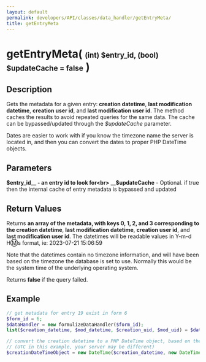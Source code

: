 ```yaml
---
layout: default
permalink: developers/API/classes/data_handler/getEntryMeta/
title: getEntryMeta
---
```


# getEntryMeta( <span style='font-size: 14pt;'>(int) $entry_id, (bool) $updateCache = false</span> )

## Description

Gets the metadata for a given entry: __creation datetime__, __last modification datetime__, __creation user id__, and __last modification user id__. The method caches the results to avoid repeated queries for the same data. The cache can be bypassed/updated through the _$updateCache_ parameter.

Dates are easier to work with if you know the timezone name the server is located in, and then you can convert the dates to proper PHP DateTime objects.

## Parameters

__$entry_id__ - an entry id to look for<br>
__$updateCache__ - Optional. if true then the internal cache of entry metadata is bypassed and updated

## Return Values

Returns __an array of the metadata, with keys 0, 1, 2, and 3 corresponding to the creation datetime__, __last modification datetime__, __creation user id__, and __last modification user id__. The datetimes will be readable values in Y-m-d H:m:s format, ie: 2023-07-21 15:06:59

Note that the datetimes contain no timezone information, and will have been based on the timezone the database is set to use. Normally this would be the system time of the underlying operating system.

Returns __false__ if the query failed.

## Example

~~~php
// get metadata for entry 19 exist in form 6
$form_id = 6;
$dataHandler = new formulizeDataHandler($form_id);
list($creation_datetime, $mod_datetime, $creation_uid, $mod_uid) = $dataHandler->getEntryMeta(19);

// convert the creation datetime to a PHP DateTime object, based on the timezone of the server
// (UTC in this example, your server may be different)
$creationDateTimeObject = new DateTime($creation_datetime, new DateTimeZone('UTC'));
~~~

